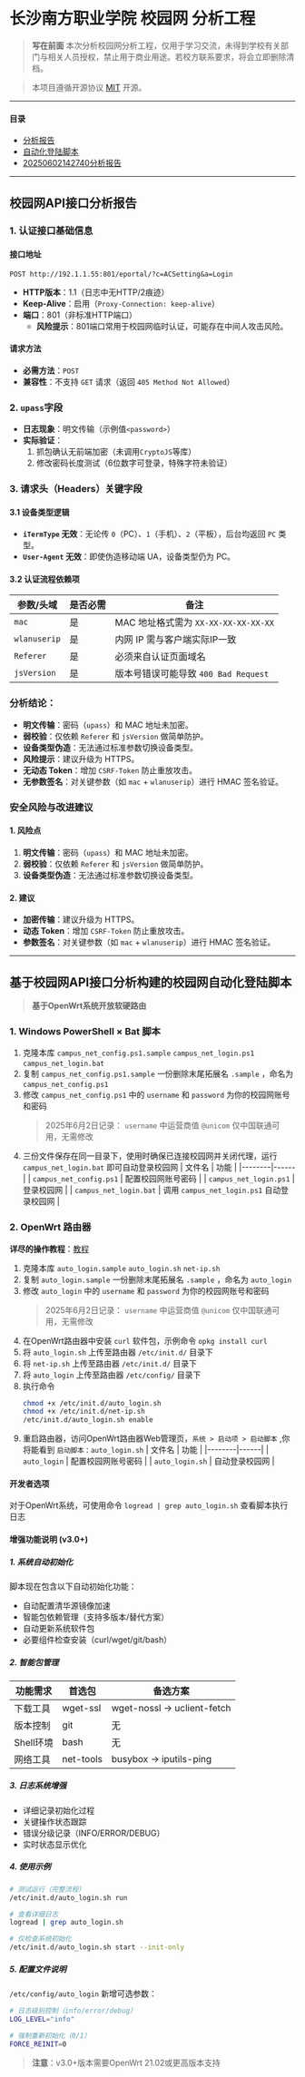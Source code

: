 # 长沙南方职业学院 校园网 分析工程

> **写在前面**
> 本次分析校园网分析工程，仅用于学习交流，未得到学校有关部门与相关人员授权，禁止用于商业用途。若校方联系要求，将会立即删除清档。

> 本项目遵循开源协议 [MIT](LICENSE) 开源。 
---

#### 目录
- [分析报告](#校园网api接口分析报告)
- [自动化登陆脚本](#基于校园网api接口分析构建的校园网自动化登陆脚本)
- [20250602142740分析报告](./2025-06-02_142740.md)

---

## 校园网API接口分析报告

### 1. 认证接口基础信息
#### 接口地址
```http
POST http://192.1.1.55:801/eportal/?c=ACSetting&a=Login
```
- **HTTP版本**：1.1（日志中无HTTP/2痕迹）
- **Keep-Alive**：启用（`Proxy-Connection: keep-alive`）
- **端口**：801（非标准HTTP端口）
  - **风险提示**：801端口常用于校园网临时认证，可能存在中间人攻击风险。


#### 请求方法
- **必需方法**：`POST`
- **兼容性**：不支持 `GET` 请求（返回 `405 Method Not Allowed`）

### 2. `upass`字段
- **日志现象**：明文传输（示例值`<password>`）
- **实际验证**：
  1. 抓包确认无前端加密（未调用`CryptoJS`等库）
  2. 修改密码长度测试（6位数字可登录，特殊字符未验证）

### 3. 请求头（Headers）关键字段

#### 3.1 设备类型逻辑
- **`iTermType` 无效**：无论传 `0`（PC）、`1`（手机）、`2`（平板），后台均返回 `PC` 类型。
- **`User-Agent` 无效**：即使伪造移动端 UA，设备类型仍为 PC。

#### 3.2 认证流程依赖项
| 参数/头域 | 是否必需 | 备注 |
|-----------|----------|------|
| `mac` | 是 | MAC 地址格式需为 `XX-XX-XX-XX-XX-XX` |
| `wlanuserip` | 是 | 内网 IP 需与客户端实际IP一致 |
| `Referer` | 是 | 必须来自认证页面域名 |
| `jsVersion` | 是 | 版本号错误可能导致 `400 Bad Request` |

### 分析结论：
- **明文传输**：密码（`upass`）和 MAC 地址未加密。
- **弱校验**：仅依赖 `Referer` 和 `jsVersion` 做简单防护。
- **设备类型伪造**：无法通过标准参数切换设备类型。
- **风险提示**：建议升级为 HTTPS。
- **无动态 Token**：增加 `CSRF-Token` 防止重放攻击。
- **无参数签名**：对关键参数（如 `mac` + `wlanuserip`）进行 HMAC 签名验证。

### 安全风险与改进建议
#### 1. 风险点
1. **明文传输**：密码（`upass`）和 MAC 地址未加密。
2. **弱校验**：仅依赖 `Referer` 和 `jsVersion` 做简单防护。
3. **设备类型伪造**：无法通过标准参数切换设备类型。

#### 2. 建议
- **加密传输**：建议升级为 HTTPS。
- **动态 Token**：增加 `CSRF-Token` 防止重放攻击。
- **参数签名**：对关键参数（如 `mac` + `wlanuserip`）进行 HMAC 签名验证。

---

## 基于校园网API接口分析构建的校园网自动化登陆脚本
> **基于OpenWrt系统开放软硬路由**

### 1. Windows PowerShell × Bat 脚本
1. 克隆本库 `campus_net_config.ps1.sample` `campus_net_login.ps1` `campus_net_login.bat`
2. 复制 `campus_net_config.ps1.sample` 一份删除末尾拓展名 `.sample` ，命名为 `campus_net_config.ps1`
3. 修改 `campus_net_config.ps1` 中的 `username` 和 `password` 为你的校园网账号和密码
    > 2025年6月2日记录： `username` 中运营商值 `@unicom` 仅中国联通可用，无需修改
4. 三份文件保存在同一目录下，使用时确保已连接校园网并关闭代理，运行 `campus_net_login.bat` 即可自动登录校园网
   | 文件名 | 功能 |
   |--------|------|
   | `campus_net_config.ps1` | 配置校园网账号密码 |
   | `campus_net_login.ps1` | 登录校园网 |
   | `campus_net_login.bat` | 调用 `campus_net_login.ps1` 自动登录校园网 |

### 2. OpenWrt 路由器
**详尽的操作教程**：[教程](./docs/Use.md)

1. 克隆本库 `auto_login.sample` `auto_login.sh` `net-ip.sh`
2. 复制 `auto_login.sample` 一份删除末尾拓展名 `.sample` ，命名为 `auto_login`
3. 修改 `auto_login` 中的 `username` 和 `password` 为你的校园网账号和密码 
    > 2025年6月2日记录： `username` 中运营商值 `@unicom` 仅中国联通可用，无需修改
4. 在OpenWrt路由器中安装 `curl` 软件包，示例命令 `opkg install curl`
5. 将 `auto_login.sh` 上传至路由器 `/etc/init.d/` 目录下
6.  将 `net-ip.sh` 上传至路由器 `/etc/init.d/` 目录下
7. 将 `auto_login` 上传至路由器 `/etc/config/` 目录下
8. 执行命令
   ```sh
   chmod +x /etc/init.d/auto_login.sh
   chmod +x /etc/init.d/net-ip.sh
   /etc/init.d/auto_login.sh enable
   ```
9. 重启路由器，访问OpenWrt路由器Web管理页，`系统 > 启动项 > 启动脚本` ,你将能看到 `启动脚本：auto_login.sh` 
    | 文件名 | 功能 |
    |--------|------|
    | `auto_login` | 配置校园网账号密码 |
    | `auto_login.sh` | 自动登录校园网 |

#### 开发者选项
对于OpenWrt系统，可使用命令 `logread | grep auto_login.sh` 查看脚本执行日志

#### 增强功能说明 (v3.0+)

##### 1. 系统自动初始化
脚本现在包含以下自动初始化功能：
- 自动配置清华源镜像加速
- 智能包依赖管理（支持多版本/替代方案）
- 自动更新系统软件包
- 必要组件检查安装（curl/wget/git/bash）

##### 2. 智能包管理
| 功能需求 | 首选包 | 备选方案 |
|---------|--------|----------|
| 下载工具 | wget-ssl | wget-nossl → uclient-fetch |
| 版本控制 | git | 无 |
| Shell环境 | bash | 无 |
| 网络工具 | net-tools | busybox → iputils-ping |

##### 3. 日志系统增强
- 详细记录初始化过程
- 关键操作状态跟踪
- 错误分级记录（INFO/ERROR/DEBUG）
- 实时状态显示优化

##### 4. 使用示例
```sh
# 测试运行（完整流程）
/etc/init.d/auto_login.sh run

# 查看详细日志
logread | grep auto_login.sh

# 仅检查系统初始化
/etc/init.d/auto_login.sh start --init-only
```

##### 5. 配置文件说明
`/etc/config/auto_login` 新增可选参数：
```sh
# 日志级别控制（info/error/debug）
LOG_LEVEL="info"

# 强制重新初始化（0/1）
FORCE_REINIT=0
```

> **注意**：v3.0+版本需要OpenWrt 21.02或更高版本支持
